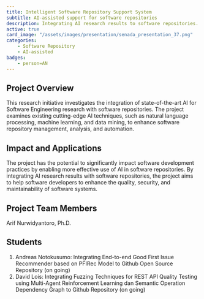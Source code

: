 ```yaml
---
title: Intelligent Software Repository Support System 
subtitle: AI-assisted support for software repositories
description: Integrating AI research results to software repositories.
active: true
card_image: "/assets/images/presentation/senada_presentation_37.png"
categories: 
    - Software Repository
    - AI-assisted
badges:
    - person=AN
---
```


## Project Overview

This research initiative investigates the integration of state-of-the-art AI for Software Engineering research with software repositories. The project examines existing cutting-edge AI techniques, such as natural language processing, machine learning, and data mining, to enhance software repository management, analysis, and automation.

## Impact and Applications

The project has the potential to significantly impact software development practices by enabling more effective use of AI in software repositories. By integrating AI research results with software repositories, the project aims to help software developers to enhance the quality, security, and maintainability of software systems.

## Project Team Members

Arif Nurwidyantoro, Ph.D.

## Students

1. Andreas Notokusumo: Integrating End-to-end Good First Issue Recommender based on PFIRec Model to Github Open Source Repository (on going)
2. David Lois: Integrating Fuzzing Techniques for REST API Quality Testing using Multi-Agent Reinforcement Learning dan Semantic Operation Dependency Graph to Github Repository (on going)